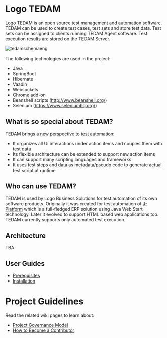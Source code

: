 # Logo TEDAM
Logo TEDAM is an open source test management and automation software. TEDAM can be used to create test cases, test sets and store test data. Test sets can be assigned to clients running TEDAM Agent software. Test execution results are stored on the TEDAM Server. 

![tedamschemaeng](https://user-images.githubusercontent.com/44693634/48532853-1db52180-e8b3-11e8-8f12-45e7e858379c.png)

The following technologies are used in the project:

- Java 
- SpringBoot
- Hibernate
- Vaadin
- Websockets
- Chrome add-on
- Beanshell scripts (http://www.beanshell.org/)
- Selenium (https://www.seleniumhq.org/)

## What is so special about TEDAM?
TEDAM brings a new perspective to test automation:
- It organizes all UI interactions under action items and couples them with test data
- Its flexible architecture can be extended to support new action items
- It can support many scripting languages and frameworks
- It uses test steps and data as metadata/pseudo code to generate actual test script at runtime

## Who can use TEDAM?
TEDAM is used by Logo Business Solutions for test automation of its own software products. Originally it was created for test automation of [J-Platform](http://www.logo.com.tr/en/solutions/erp-solutions/j-platform) which is a full-fledged ERP solution using Java Web Start technology. Later it evolved to support HTML based web applications too. TEDAM currently supports only automated test execution. 

## Architecture
TBA

## User Guides
- [Prerequisites](https://github.com/logobs/tedam/wiki/Prerequisites)
- [Installation](https://github.com/logobs/tedam/wiki/Installation)

# Project Guidelines
Read the related wiki pages to learn about:
- [Project Governance Model](https://github.com/logobs/tedam/wiki/Project-Governance-Model)
- [How to Become a Contributor](https://github.com/logobs/tedam/wiki/How-to-Become-a-Contributor)


